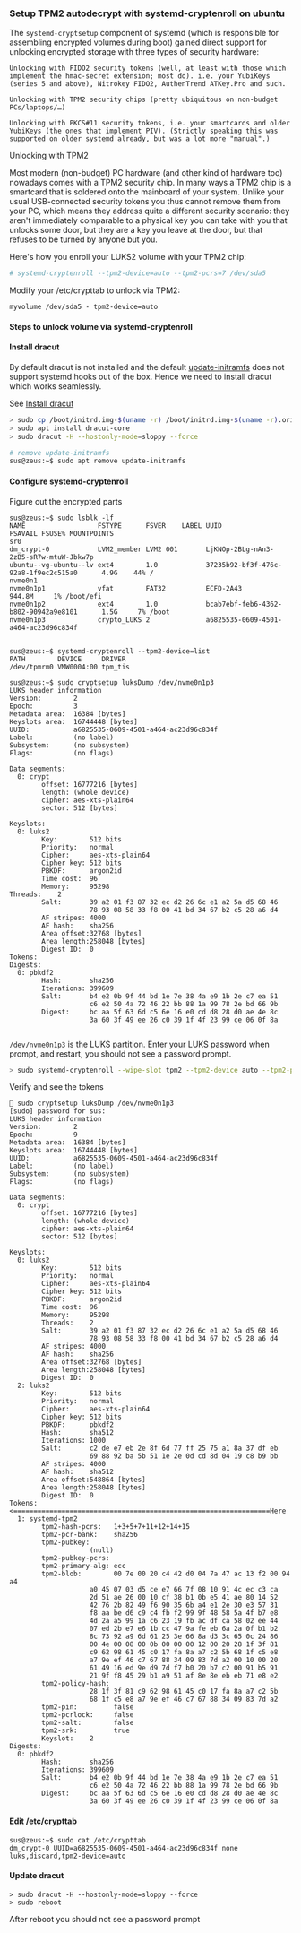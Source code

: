 ### Setup TPM2 autodecrypt with systemd-cryptenroll on ubuntu

The ```systemd-cryptsetup``` component of systemd (which is responsible for assembling encrypted volumes during boot) gained direct support for unlocking encrypted storage with three types of security hardware:

    Unlocking with FIDO2 security tokens (well, at least with those which implement the hmac-secret extension; most do). i.e. your YubiKeys (series 5 and above), Nitrokey FIDO2, AuthenTrend ATKey.Pro and such.

    Unlocking with TPM2 security chips (pretty ubiquitous on non-budget PCs/laptops/…)

    Unlocking with PKCS#11 security tokens, i.e. your smartcards and older YubiKeys (the ones that implement PIV). (Strictly speaking this was supported on older systemd already, but was a lot more "manual".)

Unlocking with TPM2

Most modern (non-budget) PC hardware (and other kind of hardware too) nowadays comes with a TPM2 security chip. In many ways a TPM2 chip is a smartcard that is soldered onto the mainboard of your system. Unlike your usual USB-connected security tokens you thus cannot remove them from your PC, which means they address quite a different security scenario: they aren't immediately comparable to a physical key you can take with you that unlocks some door, but they are a key you leave at the door, but that refuses to be turned by anyone but you.

Here's how you enroll your LUKS2 volume with your TPM2 chip:
```bash
# systemd-cryptenroll --tpm2-device=auto --tpm2-pcrs=7 /dev/sda5
```

Modify your /etc/crypttab to unlock via TPM2:
```
myvolume /dev/sda5 - tpm2-device=auto
```


#### Steps to unlock volume via systemd-cryptenroll


#### Install dracut

By default dracut is not installed and the default [update-initramfs](https://manpages.ubuntu.com/manpages/jammy/man8/update-initramfs.8.html)
does not support systemd hooks out of the box. Hence we need to install dracut which works seamlessly. 

See [Install dracut](https://discourse.ubuntu.com/t/please-try-out-dracut/48975)

```bash
> sudo cp /boot/initrd.img-$(uname -r) /boot/initrd.img-$(uname -r).orig
> sudo apt install dracut-core
> sudo dracut -H --hostonly-mode=sloppy --force

# remove update-initramfs
sus@zeus:~$ sudo apt remove update-initramfs
```

#### Configure systemd-cryptenroll 

Figure out the encrypted parts
```
sus@zeus:~$ sudo lsblk -lf
NAME                  FSTYPE      FSVER    LABEL UUID                                   FSAVAIL FSUSE% MOUNTPOINTS
sr0
dm_crypt-0            LVM2_member LVM2 001       LjKNOp-2BLg-nAn3-2zB5-sR7w-mtuW-Jbkw7p
ubuntu--vg-ubuntu--lv ext4        1.0            37235b92-bf3f-476c-92a8-1f9ec2c515a0      4.9G    44% /
nvme0n1
nvme0n1p1             vfat        FAT32          ECFD-2A43                               944.8M     1% /boot/efi
nvme0n1p2             ext4        1.0            bcab7ebf-feb6-4362-b802-90942a9e8101      1.5G     7% /boot
nvme0n1p3             crypto_LUKS 2              a6825535-0609-4501-a464-ac23d96c834f


sus@zeus:~$ systemd-cryptenroll --tpm2-device=list
PATH        DEVICE     DRIVER
/dev/tpmrm0 VMW0004:00 tpm_tis

sus@zeus:~$ sudo cryptsetup luksDump /dev/nvme0n1p3
LUKS header information
Version:        2
Epoch:          3
Metadata area:  16384 [bytes]
Keyslots area:  16744448 [bytes]
UUID:           a6825535-0609-4501-a464-ac23d96c834f
Label:          (no label)
Subsystem:      (no subsystem)
Flags:          (no flags)

Data segments:
  0: crypt
        offset: 16777216 [bytes]
        length: (whole device)
        cipher: aes-xts-plain64
        sector: 512 [bytes]

Keyslots:
  0: luks2
        Key:        512 bits
        Priority:   normal
        Cipher:     aes-xts-plain64
        Cipher key: 512 bits
        PBKDF:      argon2id
        Time cost:  96
        Memory:     95298
Threads:    2
        Salt:       39 a2 01 f3 87 32 ec d2 26 6c e1 a2 5a d5 68 46
                    78 93 08 58 33 f8 00 41 bd 34 67 b2 c5 28 a6 d4
        AF stripes: 4000
        AF hash:    sha256
        Area offset:32768 [bytes]
        Area length:258048 [bytes]
        Digest ID:  0
Tokens:
Digests:
  0: pbkdf2
        Hash:       sha256
        Iterations: 399609
        Salt:       b4 e2 0b 9f 44 bd 1e 7e 38 4a e9 1b 2e c7 ea 51
                    c6 e2 50 4a 72 46 22 bb 88 1a 99 78 2e bd 66 9b
        Digest:     bc aa 5f 63 6d c5 6e 16 e0 cd d8 28 d0 ae 4e 8c
                    3a 60 3f 49 ee 26 c0 39 1f 4f 23 99 ce 06 0f 8a


```
```/dev/nvme0n1p3``` is the LUKS partition. Enter your LUKS password when prompt, and restart, you should not see a password prompt.
```bash
> sudo systemd-cryptenroll --wipe-slot tpm2 --tpm2-device auto --tpm2-pcrs "1+3+5+7+11+12+14+15" /dev/nvme0n1p3
```

Verify and see the tokens
```
 sudo cryptsetup luksDump /dev/nvme0n1p3
[sudo] password for sus: 
LUKS header information
Version:        2
Epoch:          9
Metadata area:  16384 [bytes]
Keyslots area:  16744448 [bytes]
UUID:           a6825535-0609-4501-a464-ac23d96c834f
Label:          (no label)
Subsystem:      (no subsystem)
Flags:          (no flags)

Data segments:
  0: crypt
        offset: 16777216 [bytes]
        length: (whole device)
        cipher: aes-xts-plain64
        sector: 512 [bytes]

Keyslots:
  0: luks2
        Key:        512 bits
        Priority:   normal
        Cipher:     aes-xts-plain64
        Cipher key: 512 bits
        PBKDF:      argon2id
        Time cost:  96
        Memory:     95298
        Threads:    2
        Salt:       39 a2 01 f3 87 32 ec d2 26 6c e1 a2 5a d5 68 46 
                    78 93 08 58 33 f8 00 41 bd 34 67 b2 c5 28 a6 d4 
        AF stripes: 4000
        AF hash:    sha256
        Area offset:32768 [bytes]
        Area length:258048 [bytes]
        Digest ID:  0
  2: luks2
        Key:        512 bits
        Priority:   normal
        Cipher:     aes-xts-plain64
        Cipher key: 512 bits
        PBKDF:      pbkdf2
        Hash:       sha512
        Iterations: 1000
        Salt:       c2 de e7 eb 2e 8f 6d 77 ff 25 75 a1 8a 37 df eb 
                    69 88 92 ba 5b 51 1e 2e 0d cd 8d 04 19 c8 b9 bb 
        AF stripes: 4000
        AF hash:    sha512
        Area offset:548864 [bytes]
        Area length:258048 [bytes]
        Digest ID:  0
Tokens: <================================================================Here
  1: systemd-tpm2
        tpm2-hash-pcrs:   1+3+5+7+11+12+14+15
        tpm2-pcr-bank:    sha256
        tpm2-pubkey:
                    (null)
        tpm2-pubkey-pcrs: 
        tpm2-primary-alg: ecc
        tpm2-blob:        00 7e 00 20 c4 42 d0 04 7a 47 ac 13 f2 00 94 a4
                    a0 45 07 03 d5 ce e7 66 7f 08 10 91 4c ec c3 ca
                    2d 51 ae 26 00 10 cf 38 b1 0b e5 41 ae 80 14 52
                    42 76 2b 82 49 f6 90 35 6b a4 e1 2e 30 e3 57 31
                    f8 aa be d6 c9 c4 fb f2 99 9f 48 58 5a 4f b7 e8
                    4d 2a a5 99 1a c6 23 19 fb ac df ca 58 02 ee 44
                    07 ed 2b e7 e6 1b cc 47 9a fe eb 6a 2a 0f b1 b2
                    8c 73 92 a9 6d 61 25 3e 66 8a d3 3c 65 0c 24 86
                    00 4e 00 08 00 0b 00 00 00 12 00 20 28 1f 3f 81
                    c9 62 98 61 45 c0 17 fa 8a a7 c2 5b 68 1f c5 e8
                    a7 9e ef 46 c7 67 88 34 09 83 7d a2 00 10 00 20
                    61 49 16 ed 9e d9 7d f7 b0 20 b7 c2 00 91 b5 91
                    21 9f f8 45 29 b1 a9 51 af 8e 8e eb eb 71 e8 e2
        tpm2-policy-hash:
                    28 1f 3f 81 c9 62 98 61 45 c0 17 fa 8a a7 c2 5b
                    68 1f c5 e8 a7 9e ef 46 c7 67 88 34 09 83 7d a2
        tpm2-pin:         false
        tpm2-pcrlock:     false
        tpm2-salt:        false
        tpm2-srk:         true
        Keyslot:    2
Digests:
  0: pbkdf2
        Hash:       sha256
        Iterations: 399609
        Salt:       b4 e2 0b 9f 44 bd 1e 7e 38 4a e9 1b 2e c7 ea 51 
                    c6 e2 50 4a 72 46 22 bb 88 1a 99 78 2e bd 66 9b 
        Digest:     bc aa 5f 63 6d c5 6e 16 e0 cd d8 28 d0 ae 4e 8c 
                    3a 60 3f 49 ee 26 c0 39 1f 4f 23 99 ce 06 0f 8a 
```

#### Edit /etc/crypttab
```
sus@zeus:~$ sudo cat /etc/crypttab
dm_crypt-0 UUID=a6825535-0609-4501-a464-ac23d96c834f none luks,discard,tpm2-device=auto
```
#### Update dracut
```
> sudo dracut -H --hostonly-mode=sloppy --force
> sudo reboot
```

After reboot you should not see a password prompt
